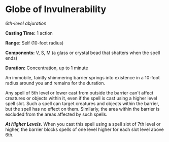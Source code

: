 <title>Globe of Invulnerability</title>

# Globe of Invulnerability

_6th-level abjuration_

**Casting Time:** 1 action

**Range:** Self (10-foot radius)

**Components:** V, S, M (a glass or crystal bead that shatters when the spell ends)

**Duration:** Concentration, up to 1 minute

An immobile, faintly shimmering barrier
springs into existence in a 10-foot radius
around you and remains for the duration.

Any spell of 5th level or lower cast from
outside the barrier can't affect creatures or
objects within it, even if the spell is cast
using a higher level spell slot. Such a spell
can target creatures and objects within the
barrier, but the spell has no effect on them.
Similarly, the area within the barrier is
excluded from the areas affected by such
spells.

_**At Higher Levels.**_ When you cast this
spell using a spell slot of 7th level or
higher, the barrier blocks spells of one
level higher for each slot level above 6th.



